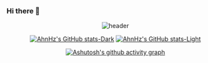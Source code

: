 ### Hi there 👋
<div align="center">
  
![header](https://capsule-render.vercel.app/api?type=waving&color=dcdcdc&height=300&section=header&text=AhnHz's%20Github!&fontSize=70)

<!--b9cbcf
[![AhnHz's GitHub stats](https://github-readme-stats.vercel.app/api?username=AhnHz&show_icons=true&theme=swift)](https://github.com/anuraghazra/github-readme-stats)
-->


[![AhnHz's GitHub stats-Dark](https://github-readme-stats.vercel.app/api?username=AhnHz&show_icons=true&rank_icon=github&hide_title=true&theme=apprentice#gh-dark-mode-only)](https://github.com/anuraghazra/github-readme-stats#gh-dark-mode-only)
[![AhnHz's GitHub stats-Light](https://github-readme-stats.vercel.app/api?username=AhnHz&show_icons=true&rank_icon=github&hide_title=true&theme=graywhite#gh-light-mode-only)](https://github.com/anuraghazra/github-readme-stats#gh-light-mode-only)


<!--
[![Top Langs](https://github-readme-stats.vercel.app/api/top-langs/?username=AhnHz&layout=compact)](https://github.com/anuraghazra/github-readme-stats)
-->


[![Ashutosh's github activity graph](https://github-readme-activity-graph.vercel.app/graph?username=AhnHz&bg_color=ffffff&color=919191&line=919191&point=403d3d&area=true&hide_border=true&area_color=919191&hide_title=true)](https://github.com/ashutosh00710/github-readme-activity-graph)

</div>

<!--
**AhnHz/AhnHz** is a ✨ _special_ ✨ repository because its `README.md` (this file) appears on your GitHub profile.

Here are some ideas to get you started:

- 🔭 I’m currently working on ...
- 🌱 I’m currently learning ...
- 👯 I’m looking to collaborate on ...
- 🤔 I’m looking for help with ...
- 💬 Ask me about ...
- 📫 How to reach me: ...
- 😄 Pronouns: ...
- ⚡ Fun fact: ...
-->
